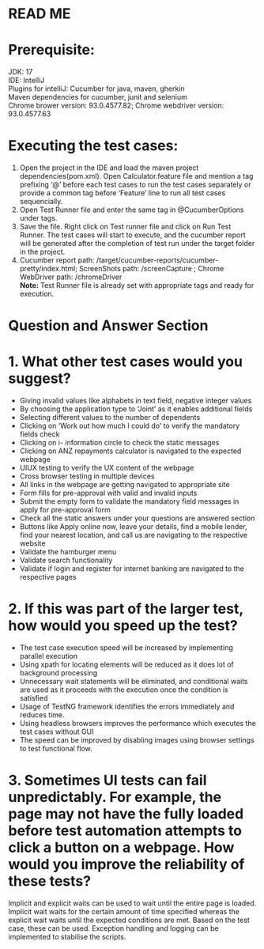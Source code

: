 # READ ME
# Prerequisite:  
JDK: 17  
IDE: IntelliJ  
Plugins for intelliJ: Cucumber for java, maven, gherkin  
Maven dependencies for cucumber, junit and selenium  
Chrome brower version: 93.0.4577.82; Chrome webdriver version:  93.0.4577.63

# Executing the test cases:
1.	Open the project in the IDE and load the maven project dependencies(pom.xml). Open Calculator.feature file and mention a tag prefixing ‘@’ before each test cases to run the test cases separately or provide a common tag before ‘Feature’ line to run all test cases sequencially.
2.	Open Test Runner file and enter the same tag in @CucumberOptions under tags.
3.	Save the file. Right click on Test runner file and click on Run Test Runner. The test cases will start to execute, and the cucumber report will be generated after the completion of test run under the target folder in the project.
4. Cucumber report path: /target/cucumber-reports/cucumber-pretty/index.html; ScreenShots path: /screenCapture ; Chrome WebDriver path: /chromeDriver  
**Note:** Test Runner file is already set with appropriate tags and ready for execution.

# Question and Answer Section
# 1. What other test cases would you suggest?
-	Giving invalid values like alphabets in text field, negative integer values 
-	By choosing the application type to ‘Joint’ as it enables additional fields 
-	Selecting different values to the number of dependents
-	Clicking on ‘Work out how much I could do’ to verify the mandatory fields check
-	Clicking on i- information circle to check the static messages
-	Clicking on ANZ repayments calculator is navigated to the expected webpage
-	UIUX testing to verify the UX content of the webpage 
-	Cross browser testing in multiple devices
-	All links in the webpage are getting navigated to appropriate site
-	Form fills for pre-approval with valid and invalid inputs
-	Submit the empty form to validate the mandatory field messages in apply for pre-approval form
-	Check all the static answers under your questions are answered section
-	Buttons like Apply online now, leave your details, find a mobile lender, find your nearest location, and call us are navigating to the respective website
-	Validate the hamburger menu
-	Validate search functionality 
-	Validate if login and register for internet banking are navigated to the respective pages

# 2. If this was part of the larger test, how would you speed up the test?
-	The test case execution speed will be increased by implementing parallel execution 
-	Using xpath for locating elements will be reduced as it does lot of background processing
-	Unnecessary wait statements will be eliminated, and conditional waits are used as it proceeds with the execution once the condition is satisfied 
-	Usage of TestNG framework identifies the errors immediately and reduces time.
-	Using headless browsers improves the performance which executes the test cases without GUI
-	The speed can be improved by disabling images using browser settings to test functional flow.

# 3. Sometimes UI tests can fail unpredictably. For example, the page may not have the fully loaded before test automation attempts to click a button on a webpage. How would you improve the reliability of these tests?
Implicit and explicit waits can be used to wait until the entire page is loaded. Implicit wait waits for the certain amount of time specified whereas the explicit wait waits until the expected conditions are met. Based on the test case, these can be used. Exception handling and logging can be implemented to stabilise the scripts.
